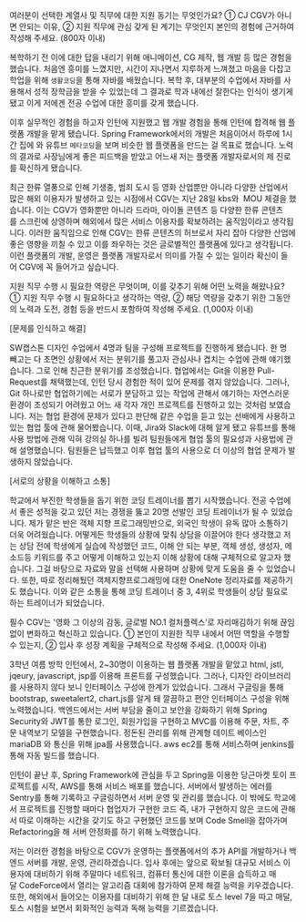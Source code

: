 여러분이 선택한 계열사 및 직무에 대한 지원 동기는 무엇인가요? ① CJ CGV가 아니면 안되는 이유, ② 지원 직무에 관심 갖게 된 계기는 무엇인지 본인의 경험에 근거하여 작성해 주세요. (800자 이내)

복학하기 전 이에 대한 답을 내리기 위해 애니메이션, CG 제작, 웹 개발 등 많은 경험을 했습니다. 처음엔 흥미를 느꼈지만, 시간이 지나면서 지루하게 느껴졌고 마음을 다잡고 학업을 위해 `생활코딩`을 통해 자바를 배웠습니다. 복학 후, 대부분의 수업에서 자바를 사용해서 성적 장학금을 받을 수 있었는데 그 결과로 학과 내에선 잘한다는 인식이 생기게 됐고 이게 저에겐 전공 수업에 대한 흥미를 갖게 했습니다.

이후 실무적인 경험을 하고자 인턴에 지원했고 웹 개발 경험을 통해 인턴에 합격해 웹 플랫폼 개발을 맡게 됐습니다. Spring Framework에서의 개발은 처음이어서 하루에 1시간 집에 와 유튜브 `메타코딩`을 보며 비슷한 웹 플랫폼을 만드는 걸 목표로 했습니다. 노력의 결과로 사장님에게 좋은 피드백을 받았고 어느새 저는 플랫폼 개발자로서의 제 진로를 확신하게 됐습니다.

최근 한류 열풍으로 인해 기생충, 범죄 도시 등 영화 산업뿐만 아니라 다양한 산업에서 많은 해외 이용자가 발생하고 있는 시점에서 CGV는 지난 28일 kbs와  MOU 체결을 했습니다. 이는 CGV가 영화뿐만 아니라 드라마, 아이돌 콘텐츠 등 다양한 한류 콘텐츠를 스크린에 상영하며 해외에서 많은 서비스 이용자를 확보하려는 움직임이라고 생각됩니다. 이러한 움직임으로 인해 CGV는 한류 콘텐츠의 허브로서 자리 잡아 다양한 산업에 좋은 영향을 끼칠 수 있고 이를 좌우하는 것은 글로벌적인 플랫폼에 있다고 생각됩니다. 이런 플랫폼의 개발, 운영은 플랫폼 개발자로서 의미를 가질 수 있는 일이라 확신이 들어 CGV에 꼭 들어가고 싶습니다.

지원 직무 수행 시 필요한 역량은 무엇이며, 이를 갖추기 위해 어떤 노력을 해왔나요? ① 지원 직무 수행 시 필요하다고 생각하는 역량, ② 해당 역량을 갖추기 위한 그동안의 노력과 도전, 경험 등을 반드시 포함하여 작성해 주세요. (1,000자 이내)

[문제를 인식하고 해결]

SW캡스톤 디자인 수업에서 4명과 팀을 구성해 프로젝트를 진행하게 됐습니다. 한 명 빼고는 다 초면인 상황에서 저는 분위기를 풀고자 관심사나 겹치는 수업에 관해 얘기했습니다. 그로 인해 친근한 분위기를 조성했습니다. 협업에서는 Git을 이용한 Pull-Request를 채택했는데, 인턴 당시 경험한 적이 있어 문제를 겪지 않았습니다. 그러나, Git 하나로만 협업하기에는 서로가 분담하고 있는 작업에 관해서 얘기하는 자연스러운 환경이 조성되기 어려웠고 어느 새 각자 개인 프로젝트를 진행하고 있는 것처럼 보였습니다. 저는 협업 환경에 문제가 있다고 판단해 같은 수업을 듣고 있는 선배에게 사용하고 있는 협업 툴에 관해 물어봤습니다. 이때, Jira와 Slack에 대해 알게 됐고 유튜브를 통해 사용 방법에 관해 익혀 강의실 하나를 빌려 팀원들에게 협업 툴의 필요성과 사용법에 관해 설명했습니다. 팀원들은 납득했고 이후 협업 툴의 사용으로 더 이상의 협업 문제가 발생하지 않았습니다.

[서로의 상황을 이해하고 소통]

학교에서 부진한 학생들을 돕기 위한 코딩 트레이너를 뽑기 시작했습니다. 전공 수업에서 좋은 성적을 갖고 있던 저는 경쟁을 뚫고 20명 선발인 코딩 트레이너가 될 수 있었습니다. 제가 맡은 반은 객체 지향 프로그래밍반으로, 외국인 학생이 유독 많아 소통하기 더욱 어려웠습니다. 어떻게든 학생들의 상황에 맞춰 상담을 이끌어야 한다 생각했고 저는 상담 전에 학생에게 실습에 작성했던 코드, 이해 안 되는 부분, 객체 생성, 생성자, 메소드등 키워드를 주고 어떻게 이해하고 있는지 이해 상황에 대해 구체적으로 알고자 했습니다. 그걸 바탕으로 자료와 말을 선택해 사용하며 상황에 맞게 도움을 줄 수 있었습니다. 또한, 따로 정리해뒀던 객체지향프로그래밍에 대한 OneNote 정리자료를 제공하기도 했습니다. 이와 같은 소통을 통해 코딩 트레이너 중 3, 4위로 학생들이 상담 필요로 하는 트레이너가 되었습니다.

필수 CGV는 '영화 그 이상의 감동, 글로벌 NO.1 컬처플렉스’로 자리매김하기 위해 끊임없이 변화하고 혁신하고 있습니다. ① 본인이 지원한 직무 내에서 어떤 역할을 수행할 수 있는지, ② 입사 후 성장 계획을 구체적으로 작성해 주세요. (1,000자 이내)

3학년 여름 방학 인턴에서, 2~30명이 이용하는 웹 플랫폼 개발을 맡았고 html, jstl, jqeury, javascript, jsp를 이용해 프론트를 구성했습니다. 그러나, 디자인 라이브러리를 사용하지 않다 보니 인터페이스 구성에 한계가 있었습니다. 그래서 구글링을 통해 bootstrap, sweetalert2, chart.js를 알게 돼 깔끔하고 편안 인터페이스 구성을 위해 노력했습니다. 백엔드에서는 서버 부담을 줄이고 보안을 강화하기 위해 Spring Security와 JWT를 통한 로그인, 회원가입을 구현하고 MVC를 이용해 주문, 차트, 주문 내역보기 모델을 구현했습니다. 정돈된 관리를 위해 관계형 데이트 베이스인 mariaDB 와 통신을 위해 jpa를 사용했습니다. aws ec2를 통해 서비스하며 jenkins를 통해 자동 빌드를 했습니다.    

인턴이 끝난 후, Spring Framework에 관심을 두고 Spring을 이용한 당근마켓 토이 프로젝트를 시작, AWS를 통해 서비스 배포를 했습니다. 서버에서 발생하는 에러를 Sentry를 통해 기록하고 구글링하면서 서버 운영 및 관리를 했습니다. 이 밖에도 학교에서 프로젝트를 진행할 때마다 협업자가 구현한 코드 즉, 내가 구현하지 않은 코드에 관해서 따로 이해하는 시간을 갖기도 하고 구현했던 코드를 보며 Code Smell을 잡아가며 Refactoring을 해 서버 안정화를 하기 위해 노력했습니다.

저는 이러한 경험을 바탕으로 CGV가 운영하는 플랫폼에서의 추가 API를 개발하거나 백엔드 서버를 개발, 운영, 관리하겠습니다. 입사 후에는 앞으로 확보될 대규모 서비스 이용자에 대비하기 위해 주말마다 네트워크, 컴퓨터 통신에 대한 이론을 습득하고 매달 CodeForce에서 열리는 알고리즘 대회에 참가하여 문제 해결 능력을 키우겠습니다. 또한, 해외에서 들어오는 이용자를 대비하기 위해 한 달 내로 토스 level 7을 따고 매달, 토스 시험을 보면서 회화적인 능력과 독해 능력을 기르겠습니다.